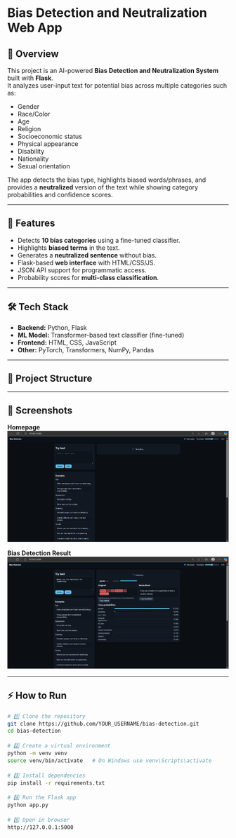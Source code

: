 # Bias Detection and Neutralization Web App

## 📌 Overview
This project is an AI-powered **Bias Detection and Neutralization System** built with **Flask**.  
It analyzes user-input text for potential bias across multiple categories such as:
- Gender
- Race/Color
- Age
- Religion
- Socioeconomic status
- Physical appearance
- Disability
- Nationality
- Sexual orientation

The app detects the bias type, highlights biased words/phrases, and provides a **neutralized** version of the text while showing category probabilities and confidence scores.

---

## 🚀 Features
- Detects **10 bias categories** using a fine-tuned classifier.
- Highlights **biased terms** in the text.
- Generates a **neutralized sentence** without bias.
- Flask-based **web interface** with HTML/CSS/JS.
- JSON API support for programmatic access.
- Probability scores for **multi-class classification**.

---

## 🛠️ Tech Stack
- **Backend:** Python, Flask
- **ML Model:** Transformer-based text classifier (fine-tuned)
- **Frontend:** HTML, CSS, JavaScript
- **Other:** PyTorch, Transformers, NumPy, Pandas

---

## 📂 Project Structure




---

## 📸 Screenshots  

**Homepage**  
![Homepage](static/images/homepage.png)  

**Bias Detection Result**  
![Result](static/images/result.png)  

-----

## ⚡ How to Run
```bash
# 1️⃣ Clone the repository
git clone https://github.com/YOUR_USERNAME/bias-detection.git
cd bias-detection

# 2️⃣ Create a virtual environment
python -m venv venv
source venv/bin/activate   # On Windows use venv\Scripts\activate

# 3️⃣ Install dependencies
pip install -r requirements.txt

# 4️⃣ Run the Flask app
python app.py

# 5️⃣ Open in browser
http://127.0.0.1:5000

